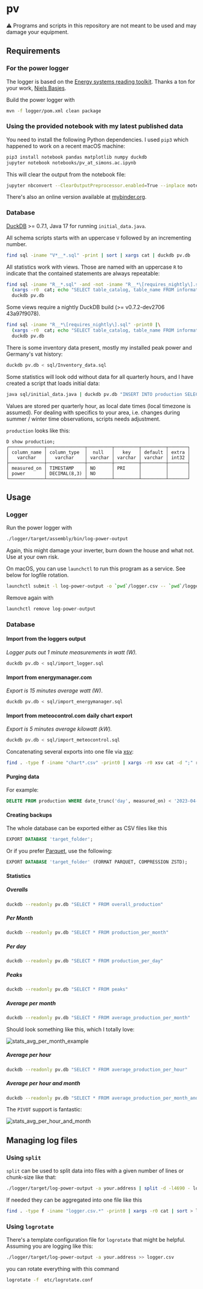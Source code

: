# pv

⚠️ Programs and scripts in this repository are not meant to be used and may damage your equipment.

## Requirements

### For the power logger

The logger is based on the [Energy systems reading toolkit](https://energy.basjes.nl). Thanks a ton for your work, [Niels Basjes](https://mastodon.basjes.nl/@niels). 

Build the power logger with

```bash
mvn -f logger/pom.xml clean package
```

### Using the provided notebook with my latest published data

You need to install the following Python dependencies. I used `pip3` which happened to work on a recent macOS machine:

```bash
pip3 install notebook pandas matplotlib numpy duckdb
jupyter notebook notebooks/pv_at_simons.ac.ipynb
```

This will clear the output from the notebook file:

```bash
jupyter nbconvert --ClearOutputPreprocessor.enabled=True --inplace notebooks/pv_at_simons.ac.ipynb
```

There's also an online version available at [mybinder.org](https://mybinder.org/v2/gh/michael-simons/pv/HEAD?labpath=notebooks%2Fpv_at_simons.ac.ipynb).

### Database

[DuckDB](https://duckdb.org) >= 0.7.1, Java 17 for running `initial_data.java`.

All schema scripts starts with an uppercase `V` followed by an incrementing number.

```bash
find sql -iname "V*__*.sql" -print | sort | xargs cat | duckdb pv.db
```

All statistics work with views. Those are named with an uppercase `R` to indicate that the contained statements are always repeatable:

```bash
find sql -iname "R__*.sql" -and -not -iname "R__*\[requires_nightly\].sql" -print0 |\
  (xargs -r0  cat; echo "SELECT table_catalog, table_name FROM information_schema.tables WHERE table_type = 'VIEW'")|\
  duckdb pv.db
```

Some views require a nightly DuckDB build (>= v0.7.2-dev2706 43a97f9078).

```bash
find sql -iname "R__*\[requires_nightly\].sql" -print0 |\
  (xargs -r0  cat; echo "SELECT table_catalog, table_name FROM information_schema.tables WHERE table_type = 'VIEW'")|\
  duckdb pv.db
```

There is some inventory data present, mostly my installed peak power and Germany's vat history:

```bash
duckdb pv.db < sql/Inventory_data.sql
```

Some statistics will look odd without data for all quarterly hours, and I have created a script that loads initial data:

```bash
java sql/initial_data.java | duckdb pv.db "INSERT INTO production SELECT ts::timestamptz, power FROM read_csv_auto('/dev/stdin') ON CONFLICT (measured_on) DO NOTHING";
```

Values are stored per quarterly hour, as local date times (local timezone is assumed). For dealing with specifics to your area, i.e. changes during summer / winter time observations, scripts needs adjustment. 

`production` looks like this:

```
D show production;
┌─────────────┬──────────────┬─────────┬─────────┬─────────┬───────┐
│ column_name │ column_type  │  null   │   key   │ default │ extra │
│   varchar   │   varchar    │ varchar │ varchar │ varchar │ int32 │
├─────────────┼──────────────┼─────────┼─────────┼─────────┼───────┤
│ measured_on │ TIMESTAMP    │ NO      │ PRI     │         │       │
│ power       │ DECIMAL(8,3) │ NO      │         │         │       │
└─────────────┴──────────────┴─────────┴─────────┴─────────┴───────┘
```

## Usage

### Logger

Run the power logger with

```bash
./logger/target/assembly/bin/log-power-output
```

Again, this might damage your inverter, burn down the house and what not. Use at your own risk.

On macOS, you can use `launchctl` to run this program as a service. See below for logfile rotation.

```bash
launchctl submit -l log-power-output -o `pwd`/logger.csv -- `pwd`/logger/target/log-power-output -a your.address 
```

Remove again with

```bash
launchctl remove log-power-output
```

### Database

#### Import from the loggers output

_Logger puts out 1 minute measurements in watt (W)._

```bash
duckdb pv.db < sql/import_logger.sql
```

#### Import from energymanager.com

_Export is 15 minutes average watt (W)_.

```bash
duckdb pv.db < sql/import_energymanager.sql
```

#### Import from meteocontrol.com daily chart export

_Export is 5 minutes average kilowatt (kW)._

```bash
duckdb pv.db < sql/import_meteocontrol.sql
```

Concatenating several exports into one file via [xsv](https://github.com/BurntSushi/xsv):

```bash
find . -type f -iname "chart*.csv" -print0 | xargs -r0 xsv cat -d ";" rows | xsv fmt -t ";" > meteocontrol.csv
```

#### Purging data

For example:

```sql
DELETE FROM production WHERE date_trunc('day', measured_on) < '2023-04-20' AND false;
```

#### Creating backups

The whole database can be exported either as CSV files like this

```sql
EXPORT DATABASE 'target_folder';
```

Or if you prefer [Parquet](https://parquet.apache.org), use the following:

```sql
EXPORT DATABASE 'target_folder' (FORMAT PARQUET, COMPRESSION ZSTD);
```

#### Statistics

##### Overalls

```bash
duckdb --readonly pv.db "SELECT * FROM overall_production"
```

##### Per Month

```bash
duckdb --readonly pv.db "SELECT * FROM production_per_month"
```

##### Per day

```bash
duckdb --readonly pv.db "SELECT * FROM production_per_day"
```

##### Peaks

```bash
duckdb --readonly pv.db "SELECT * FROM peaks"
```

##### Average per month

```bash
duckdb --readonly pv.db "SELECT * FROM average_production_per_month"
```

Should look something like this, which I totally love:

![stats_avg_per_month_example](media/stats_avg_per_month.png)

##### Average per hour

```bash
duckdb --readonly pv.db "SELECT * FROM average_production_per_hour"
```

##### Average per hour and month

```bash
duckdb --readonly pv.db "SELECT * FROM average_production_per_month_and_hour"
```

The `PIVOT` support is fantastic:

![stats_avg_per_hour_and_month](media/stats_avg_per_hour_and_month.png)

## Managing log files

### Using `split`

`split` can be used to split data into files with a given number of lines or chunk-size like that:

```bash
./logger/target/log-power-output -a your.address | split -d -l4690 - logger.csv.
```

If needed they can be aggregated into one file like this

```bash
find . -type f -iname "logger.csv.*" -print0 | xargs -r0 cat | sort > logger.csv
```

### Using `logrotate`

There's a template configuration file for `logrotate` that might be helpful. Assuming you are logging like this:

```bash
./logger/target/log-power-output -a your.address >> logger.csv
```

you can rotate everything with this command

```bash
logrotate -f  etc/logrotate.conf 
```
